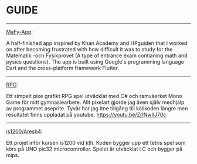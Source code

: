 # GUIDE
---------------------------------------------------------------------------------------------------
[MaFy-App](https://github.com/Jacob-PJ/MaFy-App):

A half-finished app inspired by Khan Academy and HPguiden that I worked on after becoming
frustrated with how difficult it was to study for the Matematik -och Fysikprovet (A type of entrance exam contianing math and pysics questions). The app is 
built using Google's programming language Dart and the cross-platform framework Flutter.

---------------------------------------------------------------------------------------------------
[RPG](https://github.com/Jacob-PJ/RPG): 
 
Ett simpelt pixe grafikt RPG spel utväcklat med C# och ramväerket Mono Game för mitt gymnasiearbete.
Allt pixelart gjorde jag även själv medhjälp av programmet aseprite. Tyvär har jag itne tillgång till 
källkoden längre men resultatet finns uppladat på youtube. 
https://youtu.be/Zj1NwIlJ70c

---------------------------------------------------------------------------------------------------
[is1200/Aresh4](https://github.com/Jacob-PJ/is1200/tree/main/Aresh4):

Ett projet inför kursen is1200 vid kth. Koden bygger upp ett tetris spel som körs på UNO pic32 
microcontroller. Spelet är utväcklat i C och bygger på mips.
